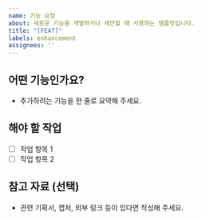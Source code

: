 ```yaml
---
name: 기능 요청
about: 새로운 기능을 개발하거나 제안할 때 사용하는 템플릿입니다.
title: "[FEAT]"
labels: enhancement
assignees: ''
---
```


## 어떤 기능인가요?
- 추가하려는 기능을 한 줄로 요약해 주세요.

## 해야 할 작업
- [ ] 작업 항목 1
- [ ] 작업 항목 2

## 참고 자료 (선택)
- 관련 기획서, 캡처, 외부 링크 등이 있다면 작성해 주세요.
